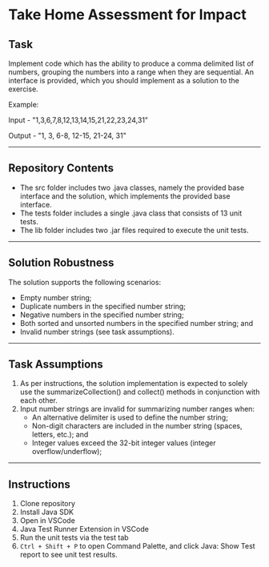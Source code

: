 # Take Home Assessment for Impact

## Task

Implement code which has the ability to produce a comma delimited list of numbers, grouping the numbers into a range when they are sequential. An interface is provided, which you should implement as a solution to the exercise.

Example:

Input - "1,3,6,7,8,12,13,14,15,21,22,23,24,31"

Output - "1, 3, 6-8, 12-15, 21-24, 31"

- - -

## Repository Contents

* The src folder includes two .java classes, namely the provided base interface and the solution, which implements the provided base interface.
* The tests folder includes a single .java class that consists of 13 unit tests.
* The lib folder includes two .jar files required to execute the unit tests.

- - -

## Solution Robustness

The solution supports the following scenarios:
* Empty number string;
* Duplicate numbers in the specified number string;
* Negative numbers in the specified number string;
* Both sorted and unsorted numbers in the specified number string; and
* Invalid number strings (see task assumptions).

- - -

## Task Assumptions

1. As per instructions, the solution implementation is expected to solely use the summarizeCollection() and collect() methods in conjunction with each other.
2. Input number strings are invalid for summarizing number ranges when:
    * An alternative delimiter is used to define the number string;
    * Non-digit characters are included in the number string (spaces, letters, etc.); and
    * Integer values exceed the 32-bit integer values (integer overflow/underflow);

- - -

## Instructions

1. Clone repository
2. Install Java SDK
3. Open in VSCode
4. Java Test Runner Extension in VSCode
5. Run the unit tests via the test tab
6. ```Ctrl + Shift + P``` to open Command Palette, and click Java: Show Test report to see unit test results.
